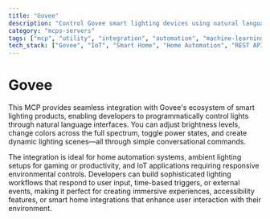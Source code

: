 ```yaml
---
title: "Govee"
description: "Control Govee smart lighting devices using natural language commands for brightness, color, and power settings."
category: "mcps-servers"
tags: ["mcp", "utility", "integration", "automation", "machine-learning"]
tech_stack: ["Govee", "IoT", "Smart Home", "Home Automation", "REST APIs"]
---
```


# Govee

This MCP provides seamless integration with Govee's ecosystem of smart lighting products, enabling developers to programmatically control lights through natural language interfaces. You can adjust brightness levels, change colors across the full spectrum, toggle power states, and create dynamic lighting scenes—all through simple conversational commands.

The integration is ideal for home automation systems, ambient lighting setups for gaming or productivity, and IoT applications requiring responsive environmental controls. Developers can build sophisticated lighting workflows that respond to user input, time-based triggers, or external events, making it perfect for creating immersive experiences, accessibility features, or smart home integrations that enhance user interaction with their environment.
